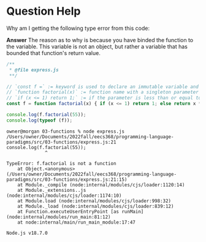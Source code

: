 # Question Help

Why am I getting the following type error from this code:

**Answer** The reason as to why is because you have binded the function to the variable.  This variable is not an object, but rather a variable that has bounded that function's return value.

```javascript
/**
 * @file express.js
 **/

// `const f =` := keyword is used to declare an immutable variable and assign a function object to it.
// `function factorial(x)` := function name with a singleton parameter sequence.
// `if (x <= 1) return 1;` := if the parameter is less than or equal to 1, else return x * itself and decrement x by 1.
const f = function factorial(x) { if (x <= 1) return 1; else return x * factorial(x - 1); };

console.log(f.factorial(55));
console.log(typeof (f));
```

```console
owner@morgan 03-functions % node express.js
/Users/owner/Documents/2022fall/eecs368/programming-language-paradigms/src/03-functions/express.js:21
console.log(f.factorial(55));
              ^

TypeError: f.factorial is not a function
    at Object.<anonymous> (/Users/owner/Documents/2022fall/eecs368/programming-language-paradigms/src/03-functions/express.js:21:15)
    at Module._compile (node:internal/modules/cjs/loader:1120:14)
    at Module._extensions..js (node:internal/modules/cjs/loader:1174:10)
    at Module.load (node:internal/modules/cjs/loader:998:32)
    at Module._load (node:internal/modules/cjs/loader:839:12)
    at Function.executeUserEntryPoint [as runMain] (node:internal/modules/run_main:81:12)
    at node:internal/main/run_main_module:17:47

Node.js v18.7.0
```
